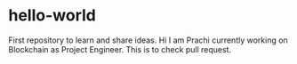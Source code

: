 # hello-world
First repository to learn and share ideas.
Hi I am Prachi currently working on Blockchain as Project Engineer.
This is to check pull request.
